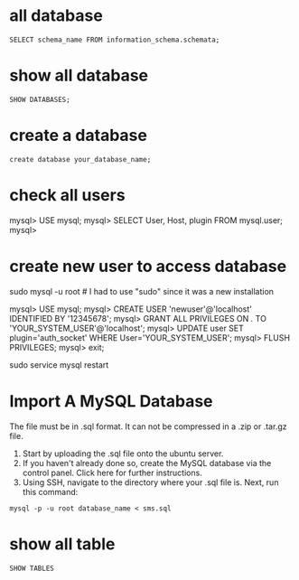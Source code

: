 # all database
``` SELECT schema_name FROM information_schema.schemata; ```

# show all database 
```SHOW DATABASES; ```
# create a database
``` create database your_database_name; ```
# check all users
mysql> USE mysql;
mysql> SELECT User, Host, plugin FROM mysql.user;
mysql>  
# create new user to access database
sudo mysql -u root # I had to use "sudo" since it was a new installation

mysql> USE mysql;
mysql> CREATE USER 'newuser'@'localhost' IDENTIFIED BY '12345678';
mysql> GRANT ALL PRIVILEGES ON *.* TO 'YOUR_SYSTEM_USER'@'localhost';
mysql> UPDATE user SET plugin='auth_socket' WHERE User='YOUR_SYSTEM_USER'; 
mysql> FLUSH PRIVILEGES;
mysql> exit;

sudo service mysql restart
# Import A MySQL Database
The file must be in .sql format. It can not be compressed in a .zip or .tar.gz file.

1. Start by uploading the .sql file onto the ubuntu server.
2. If you haven't already done so, create the MySQL database via the control panel. Click here for further instructions.
3. Using SSH, navigate to the directory where your .sql file is.
Next, run this command:

``` mysql -p -u root database_name < sms.sql ```

# show all table 
``` SHOW TABLES ```